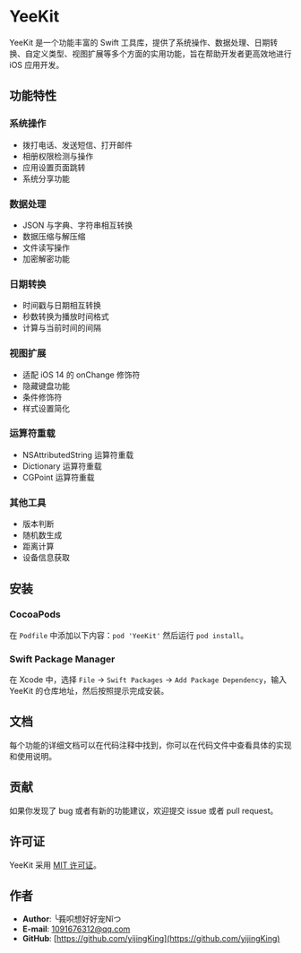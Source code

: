 # YeeKit

YeeKit 是一个功能丰富的 Swift 工具库，提供了系统操作、数据处理、日期转换、自定义类型、视图扩展等多个方面的实用功能，旨在帮助开发者更高效地进行 iOS 应用开发。

## 功能特性

### 系统操作
- 拨打电话、发送短信、打开邮件
- 相册权限检测与操作
- 应用设置页面跳转
- 系统分享功能

### 数据处理
- JSON 与字典、字符串相互转换
- 数据压缩与解压缩
- 文件读写操作
- 加密解密功能

### 日期转换
- 时间戳与日期相互转换
- 秒数转换为播放时间格式
- 计算与当前时间的间隔

### 视图扩展
- 适配 iOS 14 的 onChange 修饰符
- 隐藏键盘功能
- 条件修饰符
- 样式设置简化

### 运算符重载
- NSAttributedString 运算符重载
- Dictionary 运算符重载
- CGPoint 运算符重载

### 其他工具
- 版本判断
- 随机数生成
- 距离计算
- 设备信息获取

## 安装

### CocoaPods
在 `Podfile` 中添加以下内容：`pod 'YeeKit'` 然后运行 `pod install`。

### Swift Package Manager
在 Xcode 中，选择 `File` -> `Swift Packages` -> `Add Package Dependency`，输入 YeeKit 的仓库地址，然后按照提示完成安装。

## 文档
每个功能的详细文档可以在代码注释中找到，你可以在代码文件中查看具体的实现和使用说明。

## 贡献
如果你发现了 bug 或者有新的功能建议，欢迎提交 issue 或者 pull request。

## 许可证
YeeKit 采用 [MIT 许可证](LICENSE)。

## 作者
- **Author**: ╰莪呮想好好宠Nǐつ
- **E-mail**: 1091676312@qq.com
- **GitHub**: [https://github.com/yijingKing](https://github.com/yijingKing)
    
